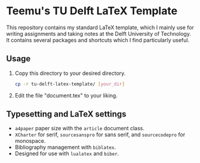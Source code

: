 # Teemu's TU Delft LaTeX Template

This repository contains my standard LaTeX template, which I mainly use for writing assignments and taking notes at the Delft University of Technology.
It contains several packages and shortcuts which I find particularly useful.

## Usage

1. Copy this directory to your desired directory.

    ```bash
    cp -r tu-delft-latex-template/ [your_dir]
    ```

2. Edit the file "document.tex" to your liking.

## Typesetting and LaTeX settings

* `a4paper` paper size with the `article` document class.
* `XCharter` for serif, `sourcesanspro` for sans serif, and `sourcecodepro` for monospace.
* Bibliography management with `biblatex`.
* Designed for use with `lualatex` and `biber`.
